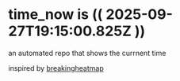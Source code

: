 # time_now is (( 2025-09-27T19:15:00.825Z ))

an automated repo that shows the currnent time

inspired by [breakingheatmap](https://github.com/breakingheatmap/breakingheatmap)